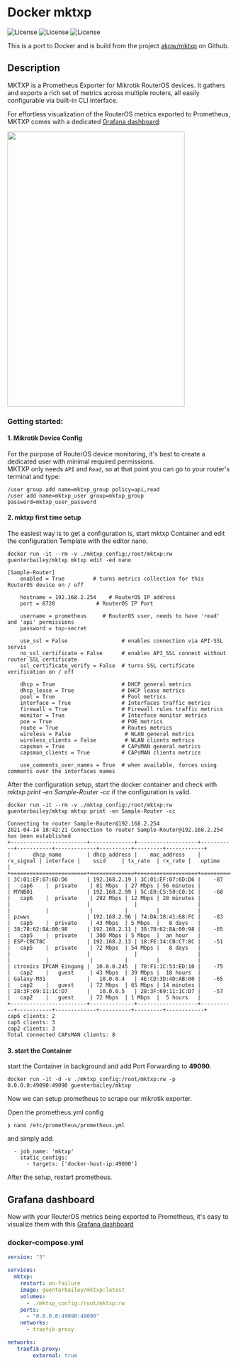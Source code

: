 # Docker mktxp

![License](https://img.shields.io/badge/License-GNU%20GPL-blue.svg)
![License](https://img.shields.io/badge/mikrotik-routeros-orange)
![License](https://img.shields.io/badge/prometheus-exporter-blueviolet)

This is a port to Docker and is build from the project [akpw/mktxp](https://github.com/akpw/mktxp) on Github.

## Description
MKTXP is a Prometheus Exporter for Mikrotik RouterOS devices.
It gathers and exports a rich set of metrics across multiple routers, all easily configurable via built-in CLI interface. 

For effortless visualization of the RouterOS metrics exported to Prometheus, MKTXP comes with a dedicated [Grafana dashboard](https://grafana.com/grafana/dashboards/13679):

<img src="https://akpw-s3.s3.eu-central-1.amazonaws.com/mktxp_black.png" width="400" height="620">




### Getting started:

#### 1. Mikrotik Device Config
For the purpose of RouterOS device monitoring, it's best to create a dedicated user with minimal required permissions. \
MKTXP only needs ```API``` and ```Read```, so at that point you can go to your router's terminal and type:
```
/user group add name=mktxp_group policy=api,read
/user add name=mktxp_user group=mktxp_group password=mktxp_user_password
```

#### 2. mktxp first time setup

The easiest way is to get a configuration is, start mktxp Container and edit the configuration Template with the editor nano.

```
docker run -it --rm -v ./mktxp_config:/root/mktxp:rw guenterbailey/mktxp mktxp edit -ed nano
```

```
[Sample-Router]
    enabled = True         # turns metrics collection for this RouterOS device on / off

    hostname = 192.168.2.254    # RouterOS IP address
    port = 8728             # RouterOS IP Port

    username = prometheus     # RouterOS user, needs to have 'read' and 'api' permissions
    password = top-secret

    use_ssl = False                 # enables connection via API-SSL servis
    no_ssl_certificate = False      # enables API_SSL connect without router SSL certificate
    ssl_certificate_verify = False  # turns SSL certificate verification on / off

    dhcp = True                     # DHCP general metrics
    dhcp_lease = True               # DHCP lease metrics
    pool = True                     # Pool metrics
    interface = True                # Interfaces traffic metrics
    firewall = True                 # Firewall rules traffic metrics
    monitor = True                  # Interface monitor metrics
    poe = True                      # POE metrics
    route = True                    # Routes metrics
    wireless = False                 # WLAN general metrics
    wireless_clients = False         # WLAN clients metrics
    capsman = True                  # CAPsMAN general metrics
    capsman_clients = True          # CAPsMAN clients metrics

    use_comments_over_names = True  # when available, forces using comments over the interfaces names
```


After the configuration setup, start the docker container and check with *mktxp print -en Sample-Router -cc* if the configuration is valid.


```
docker run -it --rm -v ./mktxp_config:/root/mktxp:rw guenterbailey/mktxp mktxp print -en Sample-Router -cc

Connecting to router Sample-Router@192.168.2.254
2021-04-14 18:42:21 Connection to router Sample-Router@192.168.2.254 has been established
+------------------------+--------------+-------------------+-----------+-----------+-------------+----------+---------+------------+
|       dhcp_name        | dhcp_address |    mac_address    | rx_signal | interface |    ssid     | tx_rate  | rx_rate |   uptime   |
+========================+==============+===================+===========+===========+=============+==========+=========+============+
| 3C:01:EF:07:6D:D6      | 192.168.2.19 | 3C:01:EF:07:6D:D6 |    -87    |   cap6    |  private    | 81 Mbps  | 27 Mbps | 56 minutes |
| MYNB01                 | 192.168.2.99 | 5C:E0:C5:50:C0:1C |    -68    |   cap6    |  private    | 292 Mbps | 12 Mbps | 28 minutes |
|                        |              |                   |           |           |             |          |         |            |
| pzwws                  | 192.168.2.96 | 74:DA:38:41:68:FC |    -83    |   cap5    |  private    | 43 Mbps  | 5 Mbps  |   8 days   |
| 38:78:62:8A:00:98      | 192.168.2.11 | 38:78:62:8A:00:98 |    -65    |   cap5    |  private    | 300 Mbps | 5 Mbps  |  an hour   |
| ESP-CBC78C             | 192.168.2.13 | 18:FE:34:CB:C7:8C |    -51    |   cap5    |  private    | 72 Mbps  | 54 Mbps |   8 days   |
|                        |              |                   |           |           |             |          |         |            |
| ctronics IPCAM Eingang |  10.0.0.245  | 70:F1:1C:53:ED:10 |    -75    |   cap2    |   guest     | 43 Mbps  | 39 Mbps |  18 hours  |
| Galaxy-M31             |   10.0.0.4   | 4E:CD:3D:4D:AB:00 |    -65    |   cap2    |   guest     | 72 Mbps  | 65 Mbps | 14 minutes |
| 28:3F:69:11:1C:D7      |   10.0.0.5   | 28:3F:69:11:1C:D7 |    -57    |   cap2    |   guest     | 72 Mbps  | 1 Mbps  |  5 hours   |
+------------------------+--------------+-------------------+-----------+-----------+-------------+----------+---------+------------+
cap6 clients: 2
cap5 clients: 3
cap2 clients: 3
Total connected CAPsMAN clients: 8 

```

#### 3. start the Container

start the Container in background and add Port Forwarding to **49090**.

```
docker run -it -d -v ./mktxp_config:/root/mktxp:rw -p 0.0.0.0:49090:49090 guenterbailey/mktxp
```

Now we can setup prometheus to scrape our mikrotik exporter.

Open the prometheus.yml config
```
❯ nano /etc/prometheus/prometheus.yml
```

and simply add:

```
  - job_name: 'mktxp'
    static_configs:
      - targets: ['docker-host-ip:49090']

```

After the setup, restart prometheus.

## Grafana dashboard
Now with your RouterOS metrics being exported to Prometheus, it's easy to visualize them with this [Grafana dashboard](https://grafana.com/grafana/dashboards/13679)

### docker-compose.yml

```yaml
version: "3"

services:
  mktxp:
    restart: on-failure
    image: guenterbailey/mktxp:latest
    volumes:
      - ./mktxp_config:/root/mktxp:rw
    ports:
      - "0.0.0.0:49090:49090"
    networks:
      - traefik-proxy

networks:
   traefik-proxy:
        external: true
```

